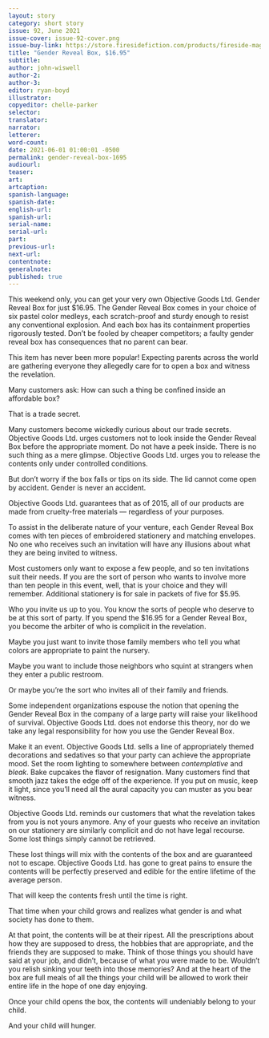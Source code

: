```yaml
---
layout: story
category: short story
issue: 92, June 2021
issue-cover: issue-92-cover.png
issue-buy-link: https://store.firesidefiction.com/products/fireside-magazine-issue-92-june-2021
title: "Gender Reveal Box, $16.95"
subtitle:
author: john-wiswell
author-2:
author-3:
editor: ryan-boyd
illustrator:
copyeditor: chelle-parker
selector:
translator:
narrator:
letterer:
word-count:
date: 2021-06-01 01:00:01 -0500
permalink: gender-reveal-box-1695
audiourl:
teaser:
art:
artcaption:
spanish-language:
spanish-date:
english-url:
spanish-url:
serial-name:
serial-url:
part:
previous-url:
next-url:
contentnote:
generalnote:
published: true
---
```

This weekend only, you can get your very own Objective Goods Ltd. Gender Reveal Box for just $16.95. The Gender Reveal Box comes in your choice of six pastel color medleys, each scratch-proof and sturdy enough to resist any conventional explosion. And each box has its containment properties rigorously tested. Don’t be fooled by cheaper competitors; a faulty gender reveal box has consequences that no parent can bear.

This item has never been more popular! Expecting parents across the world are gathering everyone they allegedly care for to open a box and witness the revelation.

Many customers ask: How can such a thing be confined inside an affordable box?

That is a trade secret.

Many customers become wickedly curious about our trade secrets. Objective Goods Ltd. urges customers not to look inside the Gender Reveal Box before the appropriate moment. Do not have a peek inside. There is no such thing as a mere glimpse. Objective Goods Ltd. urges you to release the contents only under controlled conditions.

But don’t worry if the box falls or tips on its side. The lid cannot come open by accident. Gender is never an accident.

Objective Goods Ltd. guarantees that as of 2015, all of our products are made from cruelty-free materials — regardless of your purposes.

To assist in the deliberate nature of your venture, each Gender Reveal Box comes with ten pieces of embroidered stationery and matching envelopes. No one who receives such an invitation will have any illusions about what they are being invited to witness.

Most customers only want to expose a few people, and so ten invitations suit their needs. If you are the sort of person who wants to involve more than ten people in this event, well, that is your choice and they will remember. Additional stationery is for sale in packets of five for $5.95.

Who you invite us up to you. You know the sorts of people who deserve to be at this sort of party. If you spend the $16.95 for a Gender Reveal Box, you become the arbiter of who is complicit in the revelation.

Maybe you just want to invite those family members who tell you what colors are appropriate to paint the nursery.

Maybe you want to include those neighbors who squint at strangers when they enter a public restroom.

Or maybe you’re the sort who invites all of their family and friends.

Some independent organizations espouse the notion that opening the Gender Reveal Box in the company of a large party will raise your likelihood of survival. Objective Goods Ltd. does not endorse this theory, nor do we take any legal responsibility for how you use the Gender Reveal Box.

Make it an event. Objective Goods Ltd. sells a line of appropriately themed decorations and sedatives so that your party can achieve the appropriate mood. Set the room lighting to somewhere between _contemplative_ and _bleak_. Bake cupcakes the flavor of resignation. Many customers find that smooth jazz takes the edge off of the experience. If you put on music, keep it light, since you’ll need all the aural capacity you can muster as you bear witness.

Objective Goods Ltd. reminds our customers that what the revelation takes from you is not yours anymore. Any of your guests who receive an invitation on our stationery are similarly complicit and do not have legal recourse. Some lost things simply cannot be retrieved.

These lost things will mix with the contents of the box and are guaranteed not to escape. Objective Goods Ltd. has gone to great pains to ensure the contents will be perfectly preserved and edible for the entire lifetime of the average person.

That will keep the contents fresh until the time is right.

That time when your child grows and realizes what gender is and what society has done to them.

At that point, the contents will be at their ripest. All the prescriptions about how they are supposed to dress, the hobbies that are appropriate, and the friends they are supposed to make. Think of those things you should have said at your job, and didn’t, because of what you were made to be. Wouldn’t you relish sinking your teeth into those memories? And at the heart of the box are full meals of all the things your child will be allowed to work their entire life in the hope of one day enjoying.

Once your child opens the box, the contents will undeniably belong to your child.

And your child will hunger.
